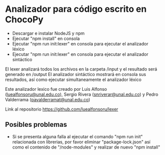 # Analizador para código escrito en ChocoPy

- Descargar e instalar NodeJS y npm
- Ejecutar "npm install" en consola
- Ejecutar "npm run init:lexer" en consola para ejecutar el analizador léxico
- Ejecutar "npm run init:lexer" en consola para ejecutar el analizador sintáctico

El lexer analizará todos los archivos en la carpeta /input y el resultado será generado en /output
El analizador sintáctico mostrará en consola sus resultados, así como ejecutar simultaneamente el analizador léxico

Este analizador lexico fue creado por Luis Alfonso (luealfonsoru@unal.edu.co), Sergio Rivera (snriverar@unal.edu.co) y Pedro Valderrama (pavalderramat@unal.edu.co)

Link al repositorio https://github.com/luealfonsoru/lexer

## Posibles problemas
- Si se presenta alguna falla al ejecutar el comando "npm run init" relacionada con librerias, por favor eliminar "package-lock.json" así como el contenido de "/node-modules" y realizar de nuevo "npm install" 


